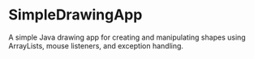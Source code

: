 # SimpleDrawingApp
A simple Java drawing app for creating and manipulating shapes using ArrayLists, mouse listeners, and exception handling.
